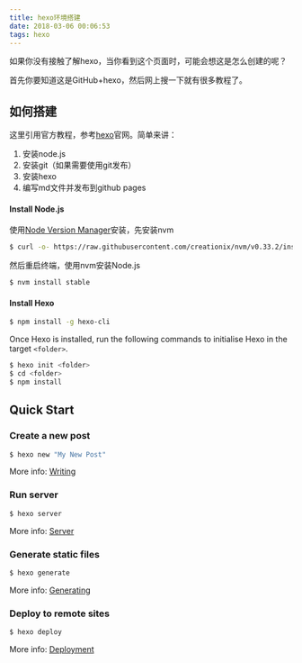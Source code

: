 ```yaml
---
title: hexo环境搭建
date: 2018-03-06 00:06:53
tags: hexo
---
```


如果你没有接触了解hexo，当你看到这个页面时，可能会想这是怎么创建的呢？

首先你要知道这是GitHub+hexo，然后网上搜一下就有很多教程了。

## 如何搭建

这里引用官方教程，参考[hexo](https://hexo.io)官网。简单来讲：

1. 安装node.js
2. 安装git（如果需要使用git发布）
3. 安装hexo
4. 编写md文件并发布到github pages

#### Install Node.js 

使用[Node Version Manager](https://github.com/creationix/nvm)安装，先安装nvm

```bash
$ curl -o- https://raw.githubusercontent.com/creationix/nvm/v0.33.2/install.sh | bash
```

然后重启终端，使用nvm安装Node.js

```bash
$ nvm install stable
```

#### Install Hexo

```bash
$ npm install -g hexo-cli
```

Once Hexo is installed, run the following commands to initialise Hexo in the target `<folder>`.

```bash
$ hexo init <folder>
$ cd <folder>
$ npm install
```

## Quick Start

### Create a new post

```bash
$ hexo new "My New Post"
```

More info: [Writing](https://hexo.io/docs/writing.html)

### Run server

```bash
$ hexo server
```

More info: [Server](https://hexo.io/docs/server.html)

### Generate static files

```bash
$ hexo generate
```

More info: [Generating](https://hexo.io/docs/generating.html)

### Deploy to remote sites

```bash
$ hexo deploy
```

More info: [Deployment](https://hexo.io/docs/deployment.html)